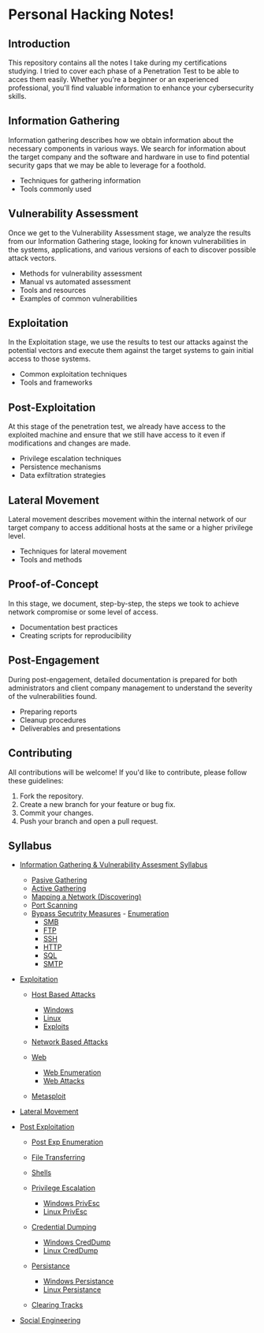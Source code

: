 # Personal Hacking Notes!

## Introduction

This repository contains all the notes I take during my certifications studying. I tried to cover each phase of a Penetration Test to be able to acces them easily. Whether you're a beginner or an experienced professional, you'll find valuable information to enhance your cybersecurity skills.

## Information Gathering

Information gathering describes how we obtain information about the necessary components in various ways. We search for information about the target company and the software and hardware in use to find potential security gaps that we may be able to leverage for a foothold.

- Techniques for gathering information
- Tools commonly used

## Vulnerability Assessment

Once we get to the Vulnerability Assessment stage, we analyze the results from our Information Gathering stage, looking for known vulnerabilities in the systems, applications, and various versions of each to discover possible attack vectors.

- Methods for vulnerability assessment
- Manual vs automated assessment
- Tools and resources
- Examples of common vulnerabilities

## Exploitation

In the Exploitation stage, we use the results to test our attacks against the potential vectors and execute them against the target systems to gain initial access to those systems.

- Common exploitation techniques
- Tools and frameworks

## Post-Exploitation

At this stage of the penetration test, we already have access to the exploited machine and ensure that we still have access to it even if modifications and changes are made.

- Privilege escalation techniques
- Persistence mechanisms
- Data exfiltration strategies

## Lateral Movement

Lateral movement describes movement within the internal network of our target company to access additional hosts at the same or a higher privilege level.

- Techniques for lateral movement
- Tools and methods

## Proof-of-Concept

In this stage, we document, step-by-step, the steps we took to achieve network compromise or some level of access.

- Documentation best practices
- Creating scripts for reproducibility

## Post-Engagement

During post-engagement, detailed documentation is prepared for both administrators and client company management to understand the severity of the vulnerabilities found.

- Preparing reports
- Cleanup procedures
- Deliverables and presentations

## Contributing

All contributions will be welcome! If you'd like to contribute, please follow these guidelines:

1. Fork the repository.
2. Create a new branch for your feature or bug fix.
3. Commit your changes.
4. Push your branch and open a pull request.

## Syllabus

- [Information Gathering & Vulnerability Assesment Syllabus](Information%20Gathering%20Syllabus.md)
	
	- [Pasive Gathering](OSINT%20-%20Passive%20Information%20Gathering.md)
	- [Active Gathering](Active%20Information%20Gathering.md)
	- [Mapping a Network (Discovering)](Mapping%20a%20Network.md)
	- [Port Scanning](Port%20Scanning.md)
	-  [Bypass Secutrity Measures](Bypass%20Security%20Measures.md)
	  - [Enumeration](/General/Information%20Gathering/enumeration.md)
		  - [SMB](/General/Information%20Gathering/Enumeration/smb.md)
		  - [FTP](/General/Information%20Gathering/Enumeration/ftp.md)
		  - [SSH](/General/Information%20Gathering/Enumeration/ssh.md)
		  - [HTTP](/General/Information%20Gathering/Enumeration/http.md)
		  - [SQL](/General/Information%20Gathering/Enumeration/sql.md)
		  - [SMTP](/General/Information%20Gathering/Enumeration/smtp.md)


- [Exploitation](/General/Exploitation/exploitation.md)

    - [Host Based Attacks](/General/Exploitation/Host%20Based%20Attacks/hostBased.md)
        - [Windows](/General/Exploitation/Host%20Based%20Attacks/windowsHost.md)
        - [Linux](/General/Exploitation/Host%20Based%20Attacks/linuxHost.md)
        - [Exploits](/General/Exploitation/Host%20Based%20Attacks/exploits.md)
    - [Network Based Attacks](/General/Exploitation/Network%20Based%20Attacks/netBased.md)
 
    - [Web](/General/Exploitation/Web/web.md)
        - [Web Enumeration](/General/Exploitation/Web/webEnumeration.md)
        - [Web Attacks](/General/Exploitation/Web/webAttacks.md)
 
    - [Metasploit](/General/Exploitation/Metasploit/metasploit.md)


- [Lateral Movement]()


- [Post Exploitation](/General/Post%20Exploitation/postExpl.md)

    - [Post Exp Enumeration](/General/Post%20Exploitation/Post%20Exploitation%20Enumeration/postExpEnumeration.md)

    - [File Transferring](/General/Post%20Exploitation/Transferring%20FIles/fileTrans.md)
 
    - [Shells](/General/Post%20Exploitation/Shells/shells.md)
  
    - [Privilege Escalation](/General/Post%20Exploitation/Privilege%20Escalation/privEsc.md)
        - [Windows PrivEsc](/General/Post%20Exploitation/Privilege%20Escalation/winPrivEsc.md)
        - [Linux PrivEsc](/General/Post%20Exploitation/Privilege%20Escalation/linPrivEsc.md)

    - [Credential Dumping](/General/Post%20Exploitation/Credential%20Dumping/credDump.md)
        - [Windows CredDump](/General/Post%20Exploitation/Credential%20Dumping/winCredDump.md)
        - [Linux CredDump](/General/Post%20Exploitation/Credential%20Dumping/linCredDump.md)

    - [Persistance](/General/Post%20Exploitation/Persistance/persistance.md)
        - [Windows Persistance](/General/Post%20Exploitation/Persistance/winPers.md)
        - [Linux Persistance](/General/Post%20Exploitation/Persistance/linPers.md)

    - [Clearing Tracks](/General/Post%20Exploitation/Clearing%20Tracks/clearTracks.md)


- [Social Engineering](/General/Social%20Engineering/socialEng.md)



